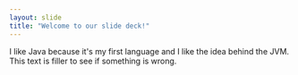 ```yaml
---
layout: slide
title: "Welcome to our slide deck!"
---
```


I like Java because it's my first language and I like the idea behind the JVM. This text is filler to see if something is wrong.
